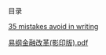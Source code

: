 目录


[35 mistakes avoid in writing](https://github.com/leonStone/Ebook/blob/writing/35-Mistakes-to-Avoid-Writing.pdf)

[易纲金融改革(影印版).pdf](https://github.com/leonStone/Ebook/commit/ed685086acd5ba600025497572c5180521a7ed8c#diff-b0461c84ede0441986d60479a5447e14)
